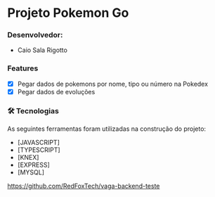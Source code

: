# Projeto Pokemon Go

### Desenvolvedor: 
- Caio Sala Rigotto

### Features

- [x] Pegar dados de pokemons por nome, tipo ou número na Pokedex
- [x] Pegar dados de evoluções 

### 🛠 Tecnologias

As seguintes ferramentas foram utilizadas na construção do projeto:

- [JAVASCRIPT]
- [TYPESCRIPT]
- [KNEX]
- [EXPRESS]
- [MYSQL]

https://github.com/RedFoxTech/vaga-backend-teste